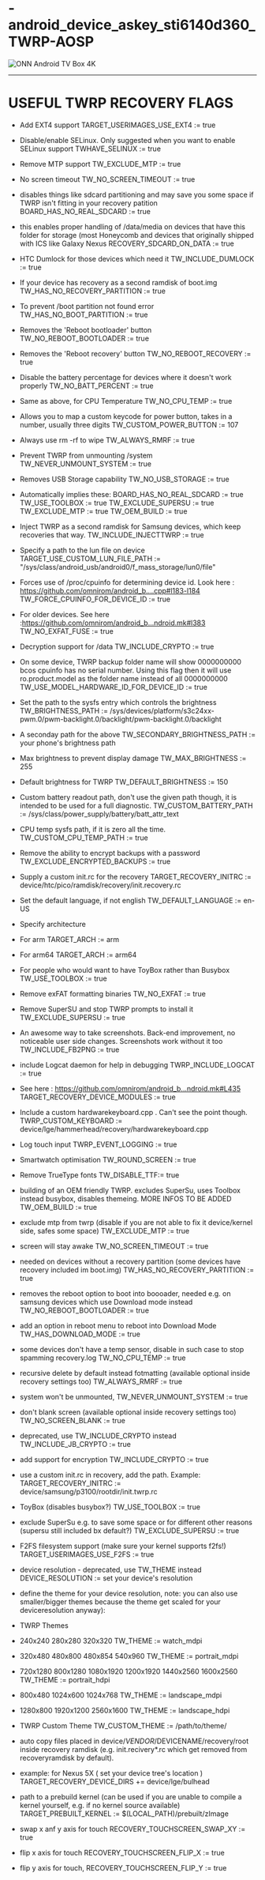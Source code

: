 # - android_device_askey_sti6140d360_TWRP-AOSP

![ONN Android TV Box 4K](images/2022/01/Walmart-Onn-Android-TV-Dynalink-ADT-3-boxes.jpg)

--------------------------------------------------------------------------------

# USEFUL TWRP RECOVERY FLAGS

- Add EXT4 support TARGET_USERIMAGES_USE_EXT4 := true

- Disable/enable SELinux. Only suggested when you want to enable SELinux support TWHAVE_SELINUX := true

- Remove MTP support TW_EXCLUDE_MTP := true

- No screen timeout TW_NO_SCREEN_TIMEOUT := true

- disables things like sdcard partitioning and may save you some space if TWRP isn't fitting in your recovery patition BOARD_HAS_NO_REAL_SDCARD := true

- this enables proper handling of /data/media on devices that have this folder for storage (most Honeycomb and devices that originally shipped with ICS like Galaxy Nexus RECOVERY_SDCARD_ON_DATA := true

- HTC Dumlock for those devices which need it TW_INCLUDE_DUMLOCK := true

- If your device has recovery as a second ramdisk of boot.img TW_HAS_NO_RECOVERY_PARTITION := true

- To prevent /boot partition not found error TW_HAS_NO_BOOT_PARTITION := true

- Removes the 'Reboot bootloader' button TW_NO_REBOOT_BOOTLOADER := true

- Removes the 'Reboot recovery' button TW_NO_REBOOT_RECOVERY := true

- Disable the battery percentage for devices where it doesn't work properly TW_NO_BATT_PERCENT := true

- Same as above, for CPU Temperature TW_NO_CPU_TEMP := true

- Allows you to map a custom keycode for power button, takes in a number, usually three digits TW_CUSTOM_POWER_BUTTON := 107

- Always use rm -rf to wipe TW_ALWAYS_RMRF := true

- Prevent TWRP from unmounting /system TW_NEVER_UNMOUNT_SYSTEM := true

- Removes USB Storage capability TW_NO_USB_STORAGE := true

- Automatically implies these: BOARD_HAS_NO_REAL_SDCARD := true TW_USE_TOOLBOX := true TW_EXCLUDE_SUPERSU := true TW_EXCLUDE_MTP := true TW_OEM_BUILD := true

- Inject TWRP as a second ramdisk for Samsung devices, which keep recoveries that way. TW_INCLUDE_INJECTTWRP := true

- Specify a path to the lun file on device TARGET_USE_CUSTOM_LUN_FILE_PATH := "/sys/class/android_usb/android0/f_mass_storage/lun0/file"

- Forces use of /proc/cpuinfo for determining device id. Look here : <https://github.com/omnirom/android_b....cpp#l183-l184> TW_FORCE_CPUINFO_FOR_DEVICE_ID := true

- For older devices. See here :<https://github.com/omnirom/android_b...ndroid.mk#l383> TW_NO_EXFAT_FUSE := true

- Decryption support for /data TW_INCLUDE_CRYPTO := true

- On some device, TWRP backup folder name will show 0000000000 bcos cpuinfo has no serial number. Using this flag then it will use ro.product.model as the folder name instead of all 0000000000 TW_USE_MODEL_HARDWARE_ID_FOR_DEVICE_ID := true

- Set the path to the sysfs entry which controls the brightness TW_BRIGHTNESS_PATH := /sys/devices/platform/s3c24xx-pwm.0/pwm-backlight.0/backlight/pwm-backlight.0/backlight

- A seconday path for the above TW_SECONDARY_BRIGHTNESS_PATH := your phone's brightness path

- Max brightness to prevent display damage TW_MAX_BRIGHTNESS := 255

- Default brightness for TWRP TW_DEFAULT_BRIGHTNESS := 150

- Custom battery readout path, don't use the given path though, it is intended to be used for a full diagnostic. TW_CUSTOM_BATTERY_PATH := /sys/class/power_supply/battery/batt_attr_text

- CPU temp sysfs path, if it is zero all the time. TW_CUSTOM_CPU_TEMP_PATH := true

- Remove the ability to encrypt backups with a password TW_EXCLUDE_ENCRYPTED_BACKUPS := true

- Supply a custom init.rc for the recovery TARGET_RECOVERY_INITRC := device/htc/pico/ramdisk/recovery/init.recovery.rc

- Set the default language, if not english TW_DEFAULT_LANGUAGE := en-US

- Specify architecture

- For arm TARGET_ARCH := arm

- For arm64 TARGET_ARCH := arm64

- For people who would want to have ToyBox rather than Busybox TW_USE_TOOLBOX := true

- Remove exFAT formatting binaries TW_NO_EXFAT := true

- Remove SuperSU and stop TWRP prompts to install it TW_EXCLUDE_SUPERSU := true

- An awesome way to take screenshots. Back-end improvement, no noticeable user side changes. Screenshots work without it too TW_INCLUDE_FB2PNG := true

- include Logcat daemon for help in debugging TWRP_INCLUDE_LOGCAT := true

- See here : <https://github.com/omnirom/android_b...ndroid.mk#L435> TARGET_RECOVERY_DEVICE_MODULES := true

- Include a custom hardwarekeyboard.cpp . Can't see the point though. TWRP_CUSTOM_KEYBOARD := device/lge/hammerhead/recovery/hardwarekeyboard.cpp

- Log touch input TWRP_EVENT_LOGGING := true

- Smartwatch optimisation TW_ROUND_SCREEN := true

- Remove TrueType fonts TW_DISABLE_TTF:= true

- building of an OEM friendly TWRP. excludes SuperSu, uses Toolbox instead busybox, disables themeing. MORE INFOS TO BE ADDED TW_OEM_BUILD := true

- exclude mtp from twrp (disable if you are not able to fix it device/kernel side, safes some space) TW_EXCLUDE_MTP := true

- screen will stay awake TW_NO_SCREEN_TIMEOUT := true

- needed on devices without a recovery partition (some devices have recovery included im boot.img) TW_HAS_NO_RECOVERY_PARTITION := true

- removes the reboot option to boot into boooader, needed e.g. on samsung devices which use Download mode instead TW_NO_REBOOT_BOOTLOADER := true

- add an option in reboot menu to reboot into Download Mode TW_HAS_DOWNLOAD_MODE := true

- some devices don't have a temp sensor, disable in such case to stop spamming recovery.log TW_NO_CPU_TEMP := true

- recursive delete by default instead fotmatting (available optional inside recovery settings too) TW_ALWAYS_RMRF := true

- system won't be unmounted, TW_NEVER_UNMOUNT_SYSTEM := true

- don't blank screen (available optional inside recovery settings too) TW_NO_SCREEN_BLANK := true

- deprecated, use TW_INCLUDE_CRYPTO instead TW_INCLUDE_JB_CRYPTO := true

- add support for encryption TW_INCLUDE_CRYPTO := true

- use a custom init.rc in recovery, add the path. Example: TARGET_RECOVERY_INITRC := device/samsung/p3100/rootdir/init.twrp.rc

- ToyBox (disables busybox?) TW_USE_TOOLBOX := true

- exclude SuperSu e.g. to save some space or for different other reasons (supersu still included bx default?) TW_EXCLUDE_SUPERSU := true

- F2FS filesystem support (make sure your kernel supports f2fs!) TARGET_USERIMAGES_USE_F2FS := true

- device resolution - deprecated, use TW_THEME instead DEVICE_RESOLUTION := set your device's resolution

- define the theme for your device resolution, note: you can also use smaller/bigger themes because the theme get scaled for your deviceresolution anyway):

- TWRP Themes

- 240x240 280x280 320x320 TW_THEME := watch_mdpi
- 320x480 480x800 480x854 540x960 TW_THEME := portrait_mdpi
- 720x1280 800x1280 1080x1920 1200x1920 1440x2560 1600x2560 TW_THEME := portrait_hdpi
- 800x480 1024x600 1024x768 TW_THEME := landscape_mdpi
- 1280x800 1920x1200 2560x1600 TW_THEME := landscape_hdpi
- TWRP Custom Theme TW_CUSTOM_THEME := /path/to/theme/

- auto copy files placed in device/$VENDOR/$DEVICENAME/recovery/root inside recovery ramdisk (e.g. init.recivery*.rc which get removed from recoveryramdisk by default).

- example: for Nexus 5X ( set your device tree's location ) TARGET_RECOVERY_DEVICE_DIRS += device/lge/bulhead

- path to a prebuild kernel (can be used if you are unable to compile a kernel yourself, e.g. if no kernel source available) TARGET_PREBUILT_KERNEL := $(LOCAL_PATH)/prebuilt/zImage

- swap x anf y axis for touch RECOVERY_TOUCHSCREEN_SWAP_XY := true

- flip x axis for touch RECOVERY_TOUCHSCREEN_FLIP_X := true

- flip y axis for touch, RECOVERY_TOUCHSCREEN_FLIP_Y := true
